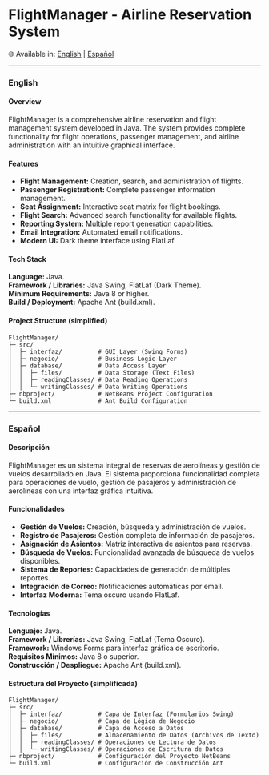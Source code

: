 # **FlightManager - Airline Reservation System**

🌐 Available in: [English](#english) | [Español](#español)

---

### **English**

#### **Overview**

FlightManager is a comprehensive airline reservation and flight management system developed in Java. The system provides complete functionality for flight operations, passenger management, and airline administration with an intuitive graphical interface.

#### **Features**

- **Flight Management:** Creation, search, and administration of flights.
- **Passenger Registrationt:** Complete passenger information management.
- **Seat Assignment:** Interactive seat matrix for flight bookings.
- **Flight Search:** Advanced search functionality for available flights.
- **Reporting System:** Multiple report generation capabilities.
- **Email Integration:** Automated email notifications.
- **Modern UI:** Dark theme interface using FlatLaf.

#### **Tech Stack**

**Language:** Java. <br>
**Framework / Libraries:** Java Swing, FlatLaf (Dark Theme). <br>
**Minimum Requirements:** Java 8 or higher. <br>
**Build / Deployment:** Apache Ant (build.xml). <br>

#### **Project Structure (simplified)**

```
FlightManager/
├─ src/  
│  ├─ interfaz/          # GUI Layer (Swing Forms)  
│  ├─ negocio/           # Business Logic Layer  
│  ├─ database/          # Data Access Layer  
│  │  ├─ files/          # Data Storage (Text Files)  
│  │  ├─ readingClasses/ # Data Reading Operations  
│  │  └─ writingClasses/ # Data Writing Operations  
├─ nbproject/            # NetBeans Project Configuration  
└─ build.xml             # Ant Build Configuration  
```

---

### **Español**

#### **Descripción**

FlightManager es un sistema integral de reservas de aerolíneas y gestión de vuelos desarrollado en Java. El sistema proporciona funcionalidad completa para operaciones de vuelo, gestión de pasajeros y administración de aerolíneas con una interfaz gráfica intuitiva.

#### **Funcionalidades**

- **Gestión de Vuelos:** Creación, búsqueda y administración de vuelos.
- **Registro de Pasajeros:** Gestión completa de información de pasajeros.
- **Asignación de Asientos:** Matriz interactiva de asientos para reservas.
- **Búsqueda de Vuelos:** Funcionalidad avanzada de búsqueda de vuelos disponibles.
- **Sistema de Reportes:** Capacidades de generación de múltiples reportes.
- **Integración de Correo:** Notificaciones automáticas por email.
- **Interfaz Moderna:** Tema oscuro usando FlatLaf.

#### **Tecnologías**

**Lenguaje:** Java. <br>
**Framework / Librerías:** Java Swing, FlatLaf (Tema Oscuro). <br>
**Framework:** Windows Forms para interfaz gráfica de escritorio. <br>
**Requisitos Mínimos:** Java 8 o superior. <br>
**Construcción / Despliegue:** Apache Ant (build.xml). <br>

#### **Estructura del Proyecto (simplificada)**

```
FlightManager/
├─ src/  
│  ├─ interfaz/          # Capa de Interfaz (Formularios Swing)  
│  ├─ negocio/           # Capa de Lógica de Negocio  
│  ├─ database/          # Capa de Acceso a Datos  
│  │  ├─ files/          # Almacenamiento de Datos (Archivos de Texto)  
│  │  ├─ readingClasses/ # Operaciones de Lectura de Datos  
│  │  └─ writingClasses/ # Operaciones de Escritura de Datos  
├─ nbproject/            # Configuración del Proyecto NetBeans  
└─ build.xml             # Configuración de Construcción Ant  
```
